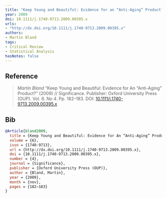 ```yaml
---
title: "Keep Young and Beautiful: Evidence for an “Anti-Aging” Product?"
year: 2009
doi: 10.1111/j.1740-9713.2009.00395.x
urls:
- "http://dx.doi.org/10.1111/j.1740-9713.2009.00395.x"
authors:
- Martin Bland
tags:
- Critical Review
- Statistical Analysis
hasNotes: false
---
```


## Reference

> <i>Martin Bland</i> “Keep Young and Beautiful: Evidence for An “Anti-Aging” Product?” (2009) // Significance. Publisher: Oxford University Press (OUP). Vol.&nbsp;6. No&nbsp;4. Pp.&nbsp;182–183. DOI:&nbsp;<a href='https://doi.org/10.1111/j.1740-9713.2009.00395.x'>10.1111/j.1740-9713.2009.00395.x</a>

## Bib

```bib
@Article{bland2009,
  title = {Keep Young and Beautiful: Evidence for An “Anti-Aging” Product?},
  volume = {6},
  issn = {1740-9713},
  url = {http://dx.doi.org/10.1111/j.1740-9713.2009.00395.x},
  doi = {10.1111/j.1740-9713.2009.00395.x},
  number = {4},
  journal = {Significance},
  publisher = {Oxford University Press (OUP)},
  author = {Bland, Martin},
  year = {2009},
  month = {nov},
  pages = {182–183}
}
```

